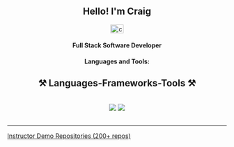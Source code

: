 <h2 align="center">Hello! I'm Craig</h2>
<p align="center">
   <a href="https://www.linkedin.com/in/craig-barkley-25017b65/" target="blank">
   <img align="center" src="https://raw.githubusercontent.com/rahuldkjain/github-profile-readme-generator/master/src/images/icons/Social/linked-in-alt.svg" alt="craigbarkley" height="20" width="30" /></a> 
</p>
<h4 align="center">Full Stack Software Developer</h4>
<h4 align="center">Languages and Tools:</h4>

<h2 align="center">⚒️ Languages-Frameworks-Tools ⚒️</h2>
<br/>
<div align="center">
    <img src="https://skillicons.dev/icons?i=git,github,js,jquery,react,nodejs,express,cs,java,html,css,bootstrap" />
    <img src="https://skillicons.dev/icons?i=mongodb,mysql,azure,heroku,bash,php,wordpress,apple,figma,vscode,ai,ps" /><br>
</div>

<br/>
<hr/>

   
   <a   href="https://github.com/DeltaV-Instructor" target="_blank">Instructor Demo Repositories (200+ repos)</a>   

 <br>
  

